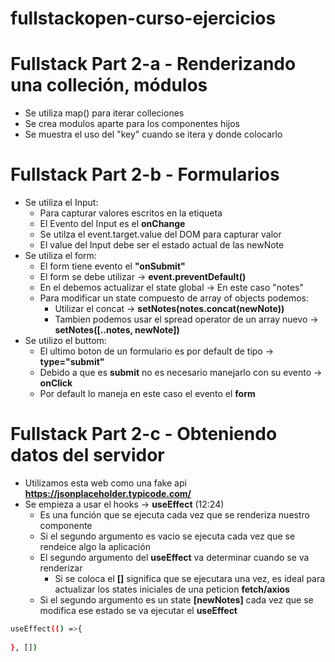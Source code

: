 # fullstackopen-curso-ejercicios

# Fullstack Part 2-a - Renderizando una colleción, módulos

- Se utiliza map() para iterar colleciones
- Se crea modulos aparte para los componentes hijos
- Se muestra el uso del "key" cuando se itera y donde colocarlo

# Fullstack Part 2-b - Formularios

- Se utiliza el Input: 
    - Para capturar valores escritos en la etiqueta
    - El Evento del Input es el **onChange**
    - Se utilza el event.target.value del DOM para capturar valor
    - El value del Input debe ser el estado actual de las newNote
- Se utiliza el form:
    - El form tiene evento el **"onSubmit"**
    - El form se debe utilizar -> **event.preventDefault()**
    - En el debemos actualizar el state global ->  En este caso "notes"
    - Para modificar un state compuesto de array of objects podemos:
        - Utilizar el concat -> **setNotes(notes.concat(newNote))**
        - Tambien podemos usar el spread operator de un array nuevo ->  **setNotes([..notes, newNote])**
- Se utilizo el buttom:
    - El ultimo boton de un formulario es por default de tipo -> **type="submit"**
    - Debido a que es **submit** no es necesario manejarlo con su evento -> **onClick**
    - Por default lo maneja en este caso el evento el **form**

# Fullstack Part 2-c - Obteniendo datos del servidor

- Utilizamos esta web como una fake api **https://jsonplaceholder.typicode.com/**
- Se empieza a usar el hooks -> **useEffect** (12:24)
    - Es una función que se ejecuta cada vez que se renderiza nuestro componente
    - Si el segundo argumento es vacio se ejecuta cada vez que se rendeice algo la aplicación
    - El segundo argumento del **useEffect** va determinar cuando se va renderizar
        - Si se coloca el **[]** significa que se ejecutara una vez, es ideal para actualizar 
        los states iniciales de una peticion **fetch/axios**
    - Si el segundo argumento es un state **[newNotes]** cada vez que se modifica ese estado se 
    va ejecutar el **useEffect**

```bash
useEffect(() =>{
  
}, [])

```